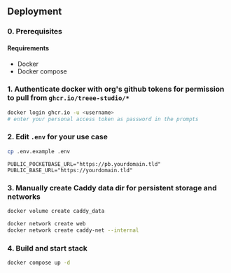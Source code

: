 ## Deployment

### 0. Prerequisites
#### Requirements
- Docker
- Docker compose

### 1. Authenticate docker with org's github tokens for permission to pull from `ghcr.io/treee-studio/*`
```bash
docker login ghcr.io -u <username>
# enter your personal access token as password in the prompts
```

### 2. Edit `.env` for your use case

```bash
cp .env.example .env
```

```env
PUBLIC_POCKETBASE_URL="https://pb.yourdomain.tld"
PUBLIC_BASE_URL="https://yourdomain.tld"
```

### 3. Manually create Caddy data dir for persistent storage and networks

```bash
docker volume create caddy_data

docker network create web
docker network create caddy-net --internal
```

### 4. Build and start stack

```bash
docker compose up -d
```